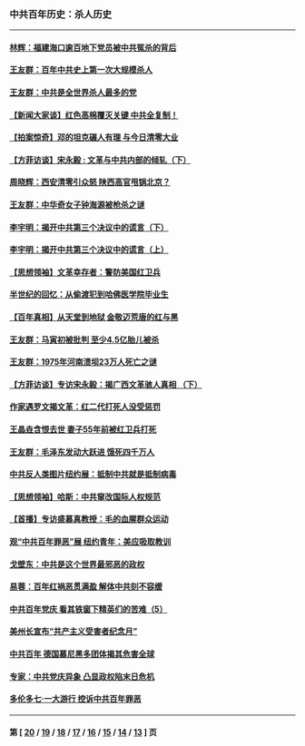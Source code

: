 ### 中共百年历史：杀人历史
---
#### [林辉：福建海口逾百地下党员被中共冤杀的背后](../../pages/nf1176106/n13878946.md?12260430) 
#### [王友群：百年中共史上第一次大规模杀人](../../pages/nf1176106/n13863785.md?12260430) 
#### [王友群：中共是全世界杀人最多的党](../../pages/nf1176106/n13860689.md?12260430) 
#### [【新闻大家谈】红色高棉覆灭关键 中共全复制！](../../pages/nf1176106/n13850222.md?12260430) 
#### [【拍案惊奇】邓的坦克碾人有理 与今日清零大业](../../pages/nf1176106/n13729574.md?12260430) 
#### [【方菲访谈】宋永毅 : 文革与中共内部的倾轧（下）](../../pages/nf1176106/n13486836.md?12260430) 
#### [周晓辉：西安清零引众怒 陕西高官甩锅北京？](../../pages/nf1176106/n13484627.md?12260430) 
#### [王友群：中华奇女子钟海源被枪杀之谜](../../pages/nf1176106/n13430555.md?12260430) 
#### [李宇明：揭开中共第三个决议中的谎言（下）](../../pages/nf1176106/n13389389.md?12260430) 
#### [李宇明：揭开中共第三个决议中的谎言（上）](../../pages/nf1176106/n13388697.md?12260430) 
#### [【思想领袖】文革幸存者：警防美国红卫兵](../../pages/nf1176106/n13339289.md?12260430) 
#### [半世纪的回忆：从偷渡犯到哈佛医学院毕业生](../../pages/nf1176106/n13345328.md?12260430) 
#### [【百年真相】从天堂到地狱 金敬迈荒唐的红与黑](../../pages/nf1176106/n13336995.md?12260430) 
#### [王友群：马寅初被批判 至少4.5亿胎儿被杀](../../pages/nf1176106/n13260313.md?12260430) 
#### [王友群：1975年河南溃坝23万人死亡之谜](../../pages/nf1176106/n13231576.md?12260430) 
#### [【方菲访谈】专访宋永毅：揭广西文革骇人真相 （下）](../../pages/nf1176106/n13209074.md?12260430) 
#### [作家遇罗文揭文革：红二代打死人没受惩罚](../../pages/nf1176106/n13205254.md?12260430) 
#### [王晶垚含恨去世 妻子55年前被红卫兵打死](../../pages/nf1176106/n13203590.md?12260430) 
#### [王友群：毛泽东发动大跃进 饿死四千万人](../../pages/nf1176106/n13177158.md?12260430) 
#### [中共反人类图片纽约展：抵制中共就是抵制病毒](../../pages/nf1176106/n13115371.md?12260430) 
#### [【思想领袖】哈斯：中共窜改国际人权规范](../../pages/nf1176106/n13053647.md?12260430) 
#### [【首播】专访盛慕真教授：毛的血腥群众运动](../../pages/nf1176106/n13091782.md?12260430) 
#### [观“中共百年罪恶”展 纽约青年：美应吸取教训](../../pages/nf1176106/n13085246.md?12260430) 
#### [戈壁东：中共是这个世界最邪恶的政权](../../pages/nf1176106/n13085641.md?12260430) 
#### [易蓉：百年红祸恶贯满盈 解体中共刻不容缓](../../pages/nf1176106/n13084455.md?12260430) 
#### [中共百年党庆 看其铁窗下精英们的苦难（5）](../../pages/nf1176106/n13076766.md?12260430) 
#### [美州长宣布“共产主义受害者纪念月”](../../pages/nf1176106/n13074024.md?12260430) 
#### [中共百年 德国慕尼黑多团体揭其危害全球](../../pages/nf1176106/n13068873.md?12260430) 
#### [专家：中共党庆异象 凸显政权陷末日危机](../../pages/nf1176106/n13067084.md?12260430) 
#### [多伦多七·一大游行 控诉中共百年罪恶](../../pages/nf1176106/n13062043.md?12260430) 

---
#### 第 [ [20](./20.md?12260430) / [19](./19.md?12260430) / [18](./18.md?12260430) / [17](./17.md?12260430) / [16](./16.md?12260430) / [15](./15.md?12260430) / [14](./14.md?12260430) / [13](./13.md?12260430) ] 页
